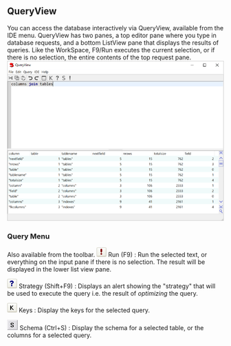 ## QueryView

You can access the database interactively via QueryView, available from the
IDE menu. QueryView has two panes, a top editor pane where you
type in database requests, and a bottom ListView pane that displays the
results of queries. Like the WorkSpace, F9/Run executes the current selection,
or if there is no selection, the entire contents of the top request pane.
![](<../res/queryview.png>)
### Query Menu

Also available from the toolbar.
![](<../res/runbutton.png>) Run (F9)
: Run the selected text, or everything on the input pane if there is no selection.
The result will be displayed in the lower list view pane.

![](<../res/questionbutton.png>) Strategy (Shift+F9)
: Displays an alert showing the "strategy" that will be used to execute the query
i.e. the result of *optimizing* the query.

![](<../res/k_button.png>) Keys
: Display the keys for the selected query.

![](<../res/sbutton.png>) Schema (Ctrl+S)
: Display the schema for a selected table, or the columns for a selected query.